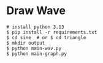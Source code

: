 # Draw Wave

```shell
# install python 3.13
$ pip install -r requirements.txt
$ cd sine  # or $ cd triangle
$ mkdir output
$ python main-wav.py
$ python main-graph.py
```
